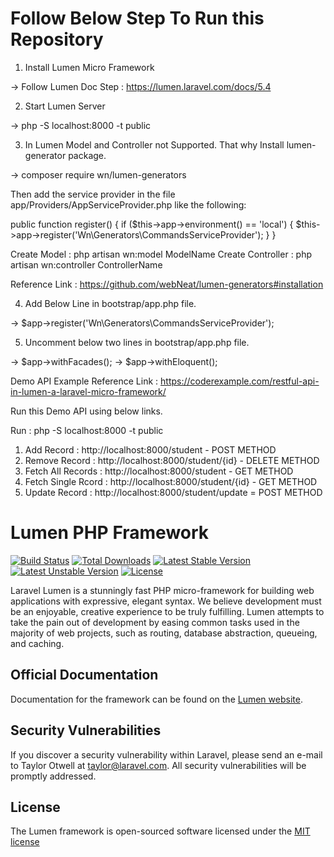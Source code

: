 

# Follow Below Step To Run this Repository

1. Install Lumen Micro Framework

  -> Follow Lumen Doc Step : https://lumen.laravel.com/docs/5.4

2. Start Lumen Server

  -> php -S localhost:8000 -t public

3. In Lumen Model and Controller not Supported. That why Install lumen-generator package.

  -> composer require wn/lumen-generators

  Then add the service provider in the file app/Providers/AppServiceProvider.php like the following:

  public function register()
  {
      if ($this->app->environment() == 'local') {
          $this->app->register('Wn\Generators\CommandsServiceProvider');
      }
  }

  Create Model : php artisan wn:model ModelName
  Create Controller : php artisan wn:controller ControllerName

  Reference Link : https://github.com/webNeat/lumen-generators#installation

4. Add Below Line in bootstrap/app.php file.

  -> $app->register('Wn\Generators\CommandsServiceProvider');

5. Uncomment below two lines in bootstrap/app.php file.

  -> $app->withFacades();
  -> $app->withEloquent();

Demo API Example Reference Link : https://coderexample.com/restful-api-in-lumen-a-laravel-micro-framework/


Run this Demo API using below links.

  Run : php -S localhost:8000 -t public

1. Add Record : http://localhost:8000/student - POST METHOD
2. Remove Record : http://localhost:8000/student/{id} - DELETE METHOD
3. Fetch All Records : http://localhost:8000/student - GET METHOD
4. Fetch Single Rcord : http://localhost:8000/student/{id} - GET METHOD
5. Update Record : http://localhost:8000/student/update = POST METHOD


# Lumen PHP Framework

[![Build Status](https://travis-ci.org/laravel/lumen-framework.svg)](https://travis-ci.org/laravel/lumen-framework)
[![Total Downloads](https://poser.pugx.org/laravel/lumen-framework/d/total.svg)](https://packagist.org/packages/laravel/lumen-framework)
[![Latest Stable Version](https://poser.pugx.org/laravel/lumen-framework/v/stable.svg)](https://packagist.org/packages/laravel/lumen-framework)
[![Latest Unstable Version](https://poser.pugx.org/laravel/lumen-framework/v/unstable.svg)](https://packagist.org/packages/laravel/lumen-framework)
[![License](https://poser.pugx.org/laravel/lumen-framework/license.svg)](https://packagist.org/packages/laravel/lumen-framework)

Laravel Lumen is a stunningly fast PHP micro-framework for building web applications with expressive, elegant syntax. We believe development must be an enjoyable, creative experience to be truly fulfilling. Lumen attempts to take the pain out of development by easing common tasks used in the majority of web projects, such as routing, database abstraction, queueing, and caching.

## Official Documentation

Documentation for the framework can be found on the [Lumen website](http://lumen.laravel.com/docs).

## Security Vulnerabilities

If you discover a security vulnerability within Laravel, please send an e-mail to Taylor Otwell at taylor@laravel.com. All security vulnerabilities will be promptly addressed.

## License

The Lumen framework is open-sourced software licensed under the [MIT license](http://opensource.org/licenses/MIT)
